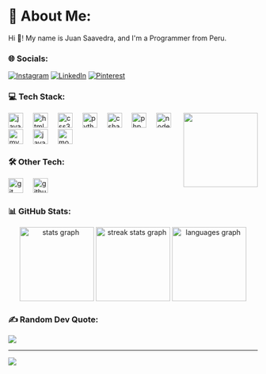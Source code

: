 # 💫 About Me:
Hi 👋! My name is Juan Saavedra, and I'm a Programmer from Peru.

### 🌐 Socials:
[![Instagram](https://img.shields.io/badge/Instagram-%23E4405F.svg?logo=Instagram&logoColor=white)](https://instagram.com/im_jasp) [![LinkedIn](https://img.shields.io/badge/LinkedIn-%230077B5.svg?logo=linkedin&logoColor=white)](https://linkedin.com/in/juan-anthony-saavedra-pomajulca-0b197928a/) [![Pinterest](https://img.shields.io/badge/Pinterest-%23E60023.svg?logo=Pinterest&logoColor=white)](https://pinterest.com/JaspCode)

### 💻 Tech Stack:
<img align="right" height="150" src="https://i.imgflip.com/65efzo.gif"  />

<div align="left">
  <img src="https://cdn.jsdelivr.net/gh/devicons/devicon/icons/javascript/javascript-original.svg" height="30" alt="javascript logo"  />
  <img width="12" />
  <img src="https://cdn.jsdelivr.net/gh/devicons/devicon/icons/html5/html5-original.svg" height="30" alt="html5 logo"  />
  <img width="12" />
  <img src="https://cdn.jsdelivr.net/gh/devicons/devicon/icons/css3/css3-original.svg" height="30" alt="css3 logo"  />
  <img width="12" />
  <img src="https://cdn.jsdelivr.net/gh/devicons/devicon/icons/python/python-original.svg" height="30" alt="python logo"  />
  <img width="12" />
  <img src="https://cdn.jsdelivr.net/gh/devicons/devicon/icons/csharp/csharp-original.svg" height="30" alt="csharp logo"  />
  <img width="12" />
  <img src="https://cdn.jsdelivr.net/gh/devicons/devicon/icons/php/php-original.svg" height="30" alt="php logo"  />
  <img width="12" />
  <img src="https://cdn.jsdelivr.net/gh/devicons/devicon/icons/nodejs/nodejs-original.svg" height="30" alt="nodejs logo"  />
  <img width="12" />
  <img src="https://cdn.jsdelivr.net/gh/devicons/devicon/icons/mysql/mysql-original.svg" height="30" alt="mysql logo"  />
  <img width="12" />
  <img src="https://cdn.jsdelivr.net/gh/devicons/devicon/icons/java/java-original.svg" height="30" alt="java logo"  />
  <img width="12" />
  <img src="https://cdn.jsdelivr.net/gh/devicons/devicon/icons/mongodb/mongodb-original.svg" height="30" alt="mongodb logo"  />
</div>

### 🛠️ Other Tech:
<div align="left">
  <img src="https://img.shields.io/badge/git-%23F05033.svg?style=for-the-badge&logo=git&logoColor=white" height="30" alt="git logo"  />
  <img width="12" />
  <img src="https://img.shields.io/badge/github-%23121011.svg?style=for-the-badge&logo=github&logoColor=white" height="30" alt="github logo"  />
</div>

### 📊 GitHub Stats:
<div align="center">
  <img src="https://github-readme-stats.vercel.app/api?username=JaspCode&theme=dark&hide_border=false&include_all_commits=false&count_private=false" height="150" alt="stats graph" />
  <img src="https://github-readme-streak-stats.herokuapp.com/?user=JaspCode&theme=dark&hide_border=false" height="150" alt="streak stats graph" />
  <img src="https://github-readme-stats.vercel.app/api/top-langs/?username=JaspCode&theme=dark&hide_border=false&include_all_commits=false&count_private=false&layout=compact" height="150" alt="languages graph" />
</div>

### ✍️ Random Dev Quote:
![](https://quotes-github-readme.vercel.app/api?type=horizontal&theme=dark)

---

[![](https://visitcount.itsvg.in/api?id=JaspCode&icon=0&color=4)](https://visitcount.itsvg.in)

<!-- Proudly created with GPRM ( https://gprm.itsvg.in ) -->

